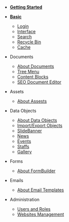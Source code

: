 <!-- docs/_sidebar.md -->

- [**Getting Started**](/)
    
- [**Basic**](basic/)
  - [Login](basic/login.md)
  - [Interface](basic/interface.md)
  - [Search](basic/search.md)
  - [Recycle Bin](basic/recycle-bin.md)
  - [Cache](basic/cache.md)
  
- Documents
  - [About Documents](documents/basic.md)
  - [Tree Menu](documents/tree-menu.md)
  - [Content Blocks](documents/content-blocks.md)
  - [SEO Document Editor](documents/seo-document-editor.md)
  
- Assets
  - [About Assests](assets/basic.md)

- Data Objects
  - [About Data Objects](data-objects/basic.md)
  - [Import/Export Objects](data-objects/import-export.md)
  - [SlideBanner](data-objects/slidebanner.md)
  - [News](data-objects/news.md)
  - [Events](data-objects/events.md)
  - [Staffs](data-objects/staffs.md)
  - [Gallery](data-objects/gallery.md)
  
- Forms
  - [About FormBuilder](forms/formbuilder.md)

- Emails
  - [About Email Templates](emails/email-templates.md)

- Administration
  - [Users and Roles](administration/users.md)
  - [Websites Management](administration/websites.md)